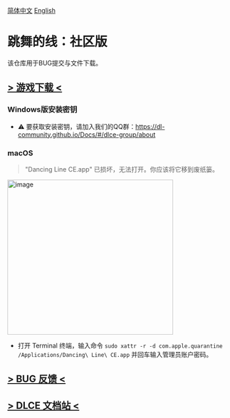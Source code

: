 [简体中文](README-zh-CN.md) [English](README.md)

# 跳舞的线：社区版
该仓库用于BUG提交与文件下载。

## [> 游戏下载 <](https://github.com/DL-Community/DancingLine-CommunityEdition/releases)
### Windows版安装密钥

- ⚠️ 要获取安装密钥，请加入我们的QQ群：https://dl-community.github.io/Docs/#/dlce-group/about

### macOS
> "Dancing Line CE.app" 已损坏，无法打开。你应该将它移到废纸篓。

<img width="372" height="348" alt="image" src="https://github.com/user-attachments/assets/ac5b2dbc-a23c-43e4-a48e-34281d96b771" />

- 打开 Terminal 终端，输入命令 `sudo xattr -r -d com.apple.quarantine /Applications/Dancing\ Line\ CE.app` 并回车输入管理员账户密码。
  
## [> BUG 反馈 <](https://github.com/DL-Community/DancingLine-CommunityEdition/issues/new/choose)

## [> DLCE 文档站 <](https://dl-community.github.io/Docs)
